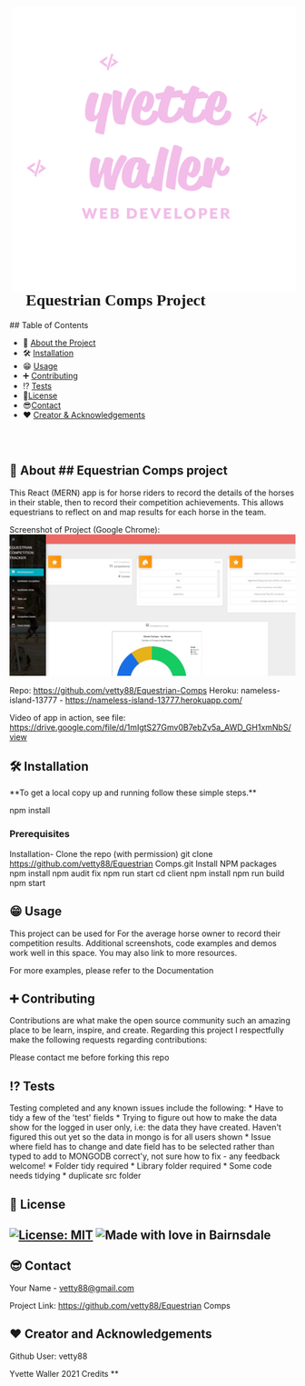 

  <link rel="preconnect" href="https://fonts.googleapis.com">
<link rel="preconnect" href="https://fonts.gstatic.com" crossorigin>
<link href="https://fonts.googleapis.com/css2?family=Kaushan+Script&display=swap" rel="stylesheet">

<p>
    <img src="./YWlogo.png" align="right" height="500px" width="auto" alt="Logo"/>
<h1 style="font-family:Kaushan Script"> 🌟 Equestrian Comps Project 🌟 </h1>
 <!-- TABLE OF CONTENTS -->
## Table of Contents

* 🚀 [About the Project](#answers.project)
* 🛠️ [Installation](#installation)
* 😁 [Usage](#usage)
* ➕ [Contributing](#contributing)
* ⁉️ [Tests](#tests)
* 📑[License](#license)
* 😎[Contact](#contact)
* ❤️ [Creator & Acknowledgements](#acknowledgements)
</p>
<br><br>
<p>
<h2> 🚀 About ## Equestrian Comps project </h2>

  This React (MERN) app is for horse riders to record the details of the horses in their stable, then to record their competition achievements. This allows equestrians to reflect on and map results for each horse in the team.

  Screenshot of Project (Google Chrome): 
  ![Screenshot](./Screen.PNG?raw=true)

  Repo: https://github.com/vetty88/Equestrian-Comps
  Heroku: nameless-island-13777 - https://nameless-island-13777.herokuapp.com/

  Video of app in action, see file: https://drive.google.com/file/d/1mIgtS27Gmv0B7ebZv5a_AWD_GH1xmNbS/view
</p>
<p>
<h2> 🛠️ Installation </h2>
**To get a local copy up and running follow these simple steps.**

npm install

<h3> Prerequisites </h3>

Installation-
  Clone the repo (with permission)
    git clone https://github.com/vetty88/Equestrian Comps.git
  Install NPM packages
    npm install
    npm audit fix 
    npm run start 
    cd client 
    npm install 
    npm run build 
    npm start

<h2> 😁 Usage </h2>

This project can be used for For the average horse owner to record their competition results. Additional screenshots, code examples and demos work well in this space. You may also link to more resources.

For more examples, please refer to the Documentation

<h2> ➕ Contributing </h2>

Contributions are what make the open source community such an amazing place to be learn, inspire, and create. Regarding this project I respectfully make the following requests regarding contributions:
</p>
<p>

Please contact me before forking this repo

<h2> ⁉️ Tests </h2>
Testing completed and any known issues include the following:
* Have to tidy a few of the 'test' fields
* Trying to figure out how to make the data show for the logged in user only, i.e: the data they have created. Haven't figured this out yet so the data in mongo is for all users shown
* Issue where field has to change and date field has to be selected rather than typed to add to MONGODB correct'y, not sure how to fix - any feedback welcome! 
* Folder tidy required
* Library folder required
* Some code needs tidying
* duplicate src folder
 
<h2> 📑 License <h2>

[![License: MIT](https://img.shields.io/badge/License-MIT-yellow.svg)](https://opensource.org/licenses/MIT)
![Made with love in Bairnsdale ](https://madewithlove.now.sh/au?heart=true&template=plastic&text=Bairnsdale+)
</p>
<p>
<h2> 😎 Contact </h2>

Your Name - vetty88@gmail.com

Project Link: https://github.com/vetty88/Equestrian Comps

<h2> ❤️ Creator and Acknowledgements </h2>

Github User: vetty88


Yvette Waller 2021
Credits 
** </p>